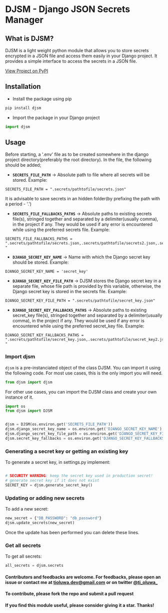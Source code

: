 # DJSM - Django JSON Secrets Manager

## What is DJSM?
DJSM is a light weight python module that allows you to store secrets encrypted in a JSON file and access them easily in your Django project. It provides a simple interface to access the secrets in a JSON file.

[View Project on PyPI](https://pypi.org/project/djsm/)

## Installation
* Install the package using pip
```bash
pip install djsm
```

* Import the package in your Django project
```python
import djsm
```

## Usage
Before starting, a '.env' file as to be created somewhere in the django project directory(preferably the root directory).
In the file, the following should be added;

- **`SECRETS_FILE_PATH`** -> Absolute path to file where all secrets will be stored.
Example:

```
SECRETS_FILE_PATH = ".secrets/pathtofile/secrets.json"
```
It is advisable to save secrets in an hidden folder(by prefixing the path with a period - '.')

- **`SECRETS_FILE_FALLBACKS_PATHS`** -> Absolute paths to existing secrets file(s), stringed together and separated by a delimiter(usually comma), in the project if any. They would be used if any error is encountered while using the preferred secrets file.
Example:

```
SECRETS_FILE_FALLBACKS_PATHS = ".secrets/pathtofile/secrets.json,.secrets/pathtofile/secrets2.json,.secrets/pathtofile/secrets3.json "
```

- **`DJANGO_SECRET_KEY_NAME`** -> Name with which the Django secret key should be stored.
Example:

```
DJANGO_SECRET_KEY_NAME = 'secret_key'
```

- **`DJANGO_SECRET_KEY_FILE_PATH`** -> DJSM stores the Django secret key in a separate file, whose file path is provided by this variable, otherwise, the Django secret key is stored in the secrets file.
Example:

```
DJANGO_SECRET_KEY_FILE_PATH = ".secrets/pathtofile/secret_key.json"
```

- **`DJANGO_SECRET_KEY_FALLBACKS_PATHS`** -> Absolute paths to existing secret_key file(s), stringed together and separated by a delimiter(usually comma), in the project if any. They would be used if any error is encountered while using the preferred secret_key file.
Example:

```
DJANGO_SECRET_KEY_FALLBACKS_PATHS = ".secrets/pathtofile/secret_key.json,.secrets/pathtofile/secret_key2.json,.secrets/pathtofile/secret_key3.json "
```



### Import djsm
`djsm` is a pre-instanciated object of the class DJSM. You can import it using the following code.
For most use cases, this is the only import you will need.

```python
from djsm import djsm
```

For other use cases, you can import the DJSM class and create your own instance of it.

```python
import os
from djsm import DJSM


djsm = DJSM(os.environ.get('SECRETS_FILE_PATH'))
djsm.django_secret_key_name = os.environ.get('DJANGO_SECRET_KEY_NAME')
djsm.django_secret_key_file_path = os.environ.get('DJANGO_SECRET_KEY_FILE_PATH')
djsm.secret_key_fallbacks = os.environ.get('DJANGO_SECRET_KEY_FALLBACKS_PATHS', '').split(',')

```

### Generating a secret key or getting an existing key
To generate a secret key, in settings.py implement:

```python

# SECURITY WARNING: keep the secret key used in production secret!
# generate secret key if it does not exist
SECRET_KEY = djsm.generate_secret_key()

```

### Updating or adding new secrets
To add a new secret:

```python
new_secret = {"DB_PASSWORD": "db_password"}
djsm.update_secrets(new_secret)

```
Once the update has been performed you can delete these lines.

### Get all secrets
To get all secrets:

```python
all_secrets = djsm.secrets 

```


#### Contributors and feedbacks are welcome. For feedbacks, please open an issue or contact me at tioluwa.dev@gmail.com or on twitter [@ti_oluwa_](https://twitter.com/ti_oluwa_)

#### To contribute, please fork the repo and submit a pull request

#### If you find this module useful, please consider giving it a star. Thanks!
